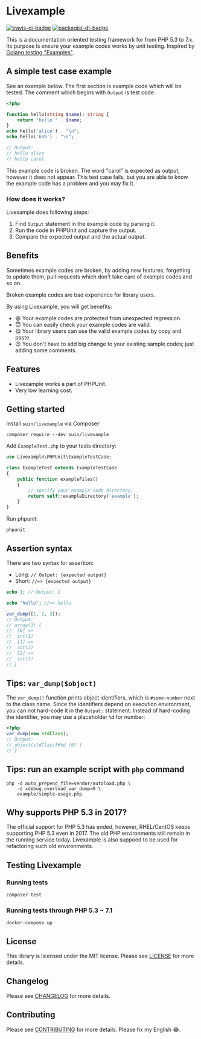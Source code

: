 # Livexample

[![travis-ci-badge]][travis-ci] [![packagist-dt-badge]][packagist]

This is a documentation oriented testing framework for from PHP 5.3 to 7.x. Its purpose is ensure your example codes works by unit testing. Inspired by [Golang testing "Examples"](https://golang.org/pkg/testing/#hdr-Examples).

## A simple test case example

See an example below. The first section is example code which will be tested. The comment which begins with `Output` is test code.

```php
<?php

function hello(string $name): string {
	return 'hello ' . $name;
}
echo hello('alice') . "\n";
echo hello('bob') . "\n";

// Output:
// hello alice
// hello carol
```

This example code is broken. The word "carol" is expected as output, however it does not appear. This test case fails, but you are able to know the example code has a problem and you may fix it.

### How does it works?

Livexample does following steps:

1. Find `Output` statement in the example code by parsing it.
2. Run the code in PHPUnit and capture the output.
3. Compare the expected output and the actual output.

## Benefits

Sometimes example codes are broken, by adding new features, forgetting to update them, pull-requests which don't take care of example codes and so on.

Broken example codes are bad experience for library users. 

By using Livexample, you will get benefits:

* 😆 Your example codes are protected from unexpected regression.
* 😇 You can easily check your example codes are valid.
* 😋 Your library users can use the valid example codes by copy and paste.
* 😉 You don't have to add big change to your existing sample codes; just adding some comments.

## Features

* Livexample works a part of PHPUnit.
* Very low learning cost.

## Getting started

Install `suin/livexample` via Composer:

```
composer require --dev suin/livexample
```

Add `ExampleTest.php` to your tests directory:

```php
use Livexample\PHPUnit\ExampleTestCase;

class ExampleTest extends ExampleTestCase
{
    public function exampleFiles()
    {
        // specify your example code directory.
        return self::exampleDirectory('example');
    }
}
```

Run phpunit:

```
phpunit
```

## Assertion syntax

There are two syntax for assertion:

* Long: `// Output: {expected output}`
* Short: `//=> {expected output}`

```php
echo 1; // Output: 1
```

```php
echo "hello"; //=> hello
```

```php
var_dump([1, 2, 3]);
// Output:
// array(3) {
// 	[0] =>
// 	int(1)
// 	[1] =>
// 	int(2)
// 	[2] =>
// 	int(3)
// }
```

## Tips: `var_dump($object)`

The `var_dump()` function prints object identifiers, which is `#some-number` next to the class name. Since the identifiers depend on execution environment, you can not hard-code it in the `Output:` statement. Instead of hard-coding the identifier, you may use a placeholder `%d` for number:

```php
<?php
var_dump(new stdClass);
// Output:
// object(stdClass)#%d (0) {
// }
```

## Tips: run an example script with `php` command

```
php -d auto_prepend_file=vendor/autoload.php \
    -d xdebug.overload_var_dump=0 \
    example/simple-usage.php
```

## Why supports PHP 5.3 in 2017?

The official support for PHP 5.3 has ended, however, RHEL/CentOS keeps supporting PHP 5.3 even in 2017. The old PHP environments still remain in the running service today. Livexample is also suppoed to be used for refactoring such old environments.

## Testing Livexample

### Running tests

``` bash
composer test
```

### Running tests through PHP 5.3 ~ 7.1

```
docker-compose up
```

## License

This library is licensed under the MIT license. Please see [LICENSE](LICENSE.md) for more details.

## Changelog

Please see [CHANGELOG](CHANGELOG.md) for more details.

## Contributing

Please see [CONTRIBUTING](.github/CONTRIBUTING.md) for more details.
Please fix my English 😂.

<!-- Badges -->
[travis-ci]: https://travis-ci.org/suin/livexample
[travis-ci-badge]: https://img.shields.io/travis/suin/livexample.svg?style=flat-square
[packagist]: https://packagist.org/packages/suin/livexample
[packagist-dt-badge]: https://img.shields.io/packagist/dt/suin/livexample.svg?style=flat-square

